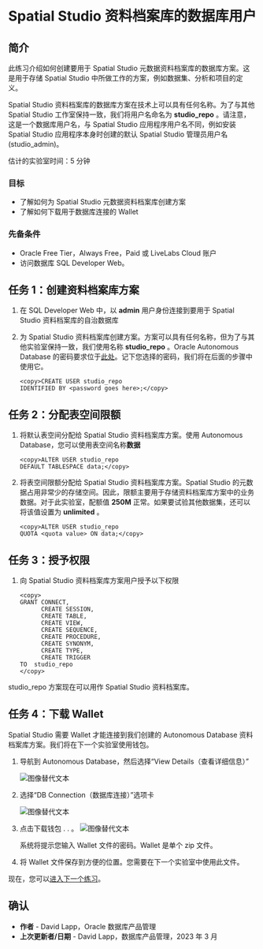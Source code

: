 # Spatial Studio 资料档案库的数据库用户

## 简介

此练习介绍如何创建要用于 Spatial Studio 元数据资料档案库的数据库方案。这是用于存储 Spatial Studio 中所做工作的方案，例如数据集、分析和项目的定义。

Spatial Studio 资料档案库的数据库方案在技术上可以具有任何名称。为了与其他 Spatial Studio 工作室保持一致，我们将用户名命名为 **studio\_repo** 。请注意，这是一个数据库用户名，与 Spatial Studio 应用程序用户名不同，例如安装 Spatial Studio 应用程序本身时创建的默认 Spatial Studio 管理员用户名 (studio\_admin)。

估计的实验室时间：5 分钟

### 目标

*   了解如何为 Spatial Studio 元数据资料档案库创建方案
*   了解如何下载用于数据库连接的 Wallet

### 先备条件

*   Oracle Free Tier，Always Free，Paid 或 LiveLabs Cloud 账户
*   访问数据库 SQL Developer Web。

## 任务 1：创建资料档案库方案

1.  在 SQL Developer Web 中，以 **admin** 用户身份连接到要用于 Spatial Studio 资料档案库的自治数据库
    
2.  为 Spatial Studio 资料档案库创建方案。方案可以具有任何名称，但为了与其他实验室保持一致，我们使用名称 **studio\_repo** 。Oracle Autonomous Database 的密码要求位于[此处](https://docs.oracle.com/en/cloud/paas/autonomous-database/adbsa/manage-users-create.html#GUID-72DFAF2A-C4C3-4FAC-A75B-846CC6EDBA3F)。记下您选择的密码，我们将在后面的步骤中使用它。
    
        <copy>CREATE USER studio_repo
        IDENTIFIED BY <password goes here>;</copy>
        

## 任务 2：分配表空间限额

1.  将默认表空间分配给 Spatial Studio 资料档案库方案。使用 Autonomous Database，您可以使用表空间名称**数据**
    
        <copy>ALTER USER studio_repo
        DEFAULT TABLESPACE data;</copy>
        
2.  将表空间限额分配给 Spatial Studio 资料档案库方案。Spatial Studio 的元数据占用非常少的存储空间。因此，限额主要用于存储资料档案库方案中的业务数据。对于此实验室，配额值 **250M** 正常。如果要试验其他数据集，还可以将该值设置为 **unlimited** 。
    
        <copy>ALTER USER studio_repo
        QUOTA <quota value> ON data;</copy>
        

## 任务 3：授予权限

1.  向 Spatial Studio 资料档案库方案用户授予以下权限
    
        <copy>
        GRANT CONNECT,
              CREATE SESSION,
              CREATE TABLE,
              CREATE VIEW,
              CREATE SEQUENCE,
              CREATE PROCEDURE,
              CREATE SYNONYM,
              CREATE TYPE,
              CREATE TRIGGER
        TO  studio_repo
        </copy>
        

studio\_repo 方案现在可以用作 Spatial Studio 资料档案库。

## 任务 4：下载 Wallet

Spatial Studio 需要 Wallet 才能连接到我们创建的 Autonomous Database 资料档案库方案。我们将在下一个实验室使用钱包。

1.  导航到 Autonomous Database，然后选择“View Details（查看详细信息）”
    
    ![图像替代文本](images/repo-schema-1.png "图像标题")
    
2.  选择“DB Connection（数据库连接）”选项卡
    
    ![图像替代文本](images/repo-schema-2.png "图像标题")
    
3.  点击下载钱包 . . 。 ![图像替代文本](images/repo-schema-3.png "图像标题")
    
    系统将提示您输入 Wallet 文件的密码。Wallet 是单个 zip 文件。
    
4.  将 Wallet 文件保存到方便的位置。您需要在下一个实验室中使用此文件。
    

现在，您可以[进入下一个练习](#next)。

## 确认

*   **作者** - David Lapp，Oracle 数据库产品管理
*   **上次更新者/日期** - David Lapp，数据库产品管理，2023 年 3 月